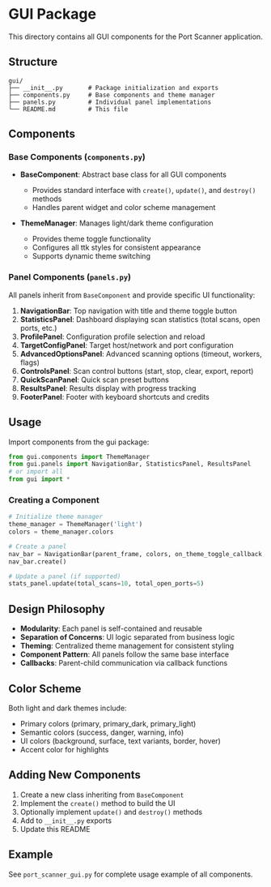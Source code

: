 # GUI Package

This directory contains all GUI components for the Port Scanner application.

## Structure

```
gui/
├── __init__.py       # Package initialization and exports
├── components.py     # Base components and theme manager
├── panels.py         # Individual panel implementations
└── README.md         # This file
```

## Components

### Base Components (`components.py`)

- **BaseComponent**: Abstract base class for all GUI components
  - Provides standard interface with `create()`, `update()`, and `destroy()` methods
  - Handles parent widget and color scheme management

- **ThemeManager**: Manages light/dark theme configuration
  - Provides theme toggle functionality
  - Configures all ttk styles for consistent appearance
  - Supports dynamic theme switching

### Panel Components (`panels.py`)

All panels inherit from `BaseComponent` and provide specific UI functionality:

1. **NavigationBar**: Top navigation with title and theme toggle button
2. **StatisticsPanel**: Dashboard displaying scan statistics (total scans, open ports, etc.)
3. **ProfilePanel**: Configuration profile selection and reload
4. **TargetConfigPanel**: Target host/network and port configuration
5. **AdvancedOptionsPanel**: Advanced scanning options (timeout, workers, flags)
6. **ControlsPanel**: Scan control buttons (start, stop, clear, export, report)
7. **QuickScanPanel**: Quick scan preset buttons
8. **ResultsPanel**: Results display with progress tracking
9. **FooterPanel**: Footer with keyboard shortcuts and credits

## Usage

Import components from the gui package:

```python
from gui.components import ThemeManager
from gui.panels import NavigationBar, StatisticsPanel, ResultsPanel
# or import all
from gui import *
```

### Creating a Component

```python
# Initialize theme manager
theme_manager = ThemeManager('light')
colors = theme_manager.colors

# Create a panel
nav_bar = NavigationBar(parent_frame, colors, on_theme_toggle_callback, current_theme='light')
nav_bar.create()

# Update a panel (if supported)
stats_panel.update(total_scans=10, total_open_ports=5)
```

## Design Philosophy

- **Modularity**: Each panel is self-contained and reusable
- **Separation of Concerns**: UI logic separated from business logic
- **Theming**: Centralized theme management for consistent styling
- **Component Pattern**: All panels follow the same base interface
- **Callbacks**: Parent-child communication via callback functions

## Color Scheme

Both light and dark themes include:
- Primary colors (primary, primary_dark, primary_light)
- Semantic colors (success, danger, warning, info)
- UI colors (background, surface, text variants, border, hover)
- Accent color for highlights

## Adding New Components

1. Create a new class inheriting from `BaseComponent`
2. Implement the `create()` method to build the UI
3. Optionally implement `update()` and `destroy()` methods
4. Add to `__init__.py` exports
5. Update this README

## Example

See `port_scanner_gui.py` for complete usage example of all components.
